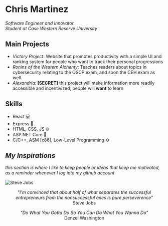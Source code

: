 # Chris Martinez
*Software Engineer and Innovator*<br>
*Student at Case Western Reserve University*

## **Main Projects**
* *Victory Project*: Website that promotes productivity with a simple UI and ranking system for people who want to track their personal progressions
* *Ronins of the Western Alchemy*: Teaches readers about topics in cybersecurity relating to the OSCP exam, and soon the CEH exam as well.
* *Alexandria*: **[SECRET]** this project will make information more readily accessible and incentivized, people will **want** to learn

## **Skills**
* React :computer:
* Express :floppy_disk:
* HTML, CSS, JS :globe_with_meridians:
* ASP.NET Core :abacus:
* C/C++, ASM [x86], Low-Level Programming :gear:

## ***My Inspirations***
*this section is where I like to keep people or ideas that keep me motivated, as a reminder whenever I log into my github account*


![Steve Jobs](https://www.incimages.com/uploaded_files/image/1920x1080/GettyImages-92925465_351085.jpg)
<p align='center'>
<i>"I'm convinced that about half of what separates the successful entrepreneurs from the nonsuccessful ones is pure perseverence"</i>
<br>Steve Jobs
</p>
<p align='center'>
<i>"Do What You Gotta Do So You Can Do What You Wanna Do"</i><br>
Denzel Washington
</p>
